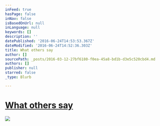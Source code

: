 ```yaml
---
inFeed: true
hasPage: false
inNav: false
isBasedOnUrl: null
inLanguage: null
keywords: []
description: ''
datePublished: '2016-06-24T14:53:53.367Z'
dateModified: '2016-06-24T14:52:36.303Z'
title: What others say
author: []
sourcePath: _posts/2016-03-12-27bf6180-f0ea-45a8-bd1b-d3e5c520cbd4.md
authors: []
publisher: null
starred: false
_type: Blurb

---
```

# [What others say][0]
![](https://the-grid-user-content.s3-us-west-2.amazonaws.com/5e140363-652e-4047-b117-1e78a7ad5513.png)

[0]: https://vimeo.com/158047492
